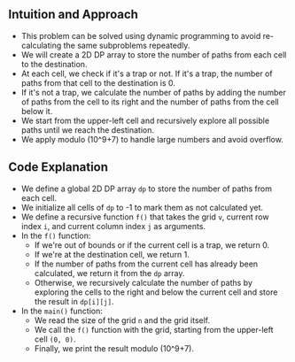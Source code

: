 ## Intuition and Approach

- This problem can be solved using dynamic programming to avoid re-calculating the same subproblems repeatedly.
- We will create a 2D DP array to store the number of paths from each cell to the destination.
- At each cell, we check if it's a trap or not. If it's a trap, the number of paths from that cell to the destination is 0.
- If it's not a trap, we calculate the number of paths by adding the number of paths from the cell to its right and the number of paths from the cell below it.
- We start from the upper-left cell and recursively explore all possible paths until we reach the destination.
- We apply modulo (10^9+7) to handle large numbers and avoid overflow.

## Code Explanation

- We define a global 2D DP array `dp` to store the number of paths from each cell.
- We initialize all cells of `dp` to -1 to mark them as not calculated yet.
- We define a recursive function `f()` that takes the grid `v`, current row index `i`, and current column index `j` as arguments.
- In the `f()` function:
  - If we're out of bounds or if the current cell is a trap, we return 0.
  - If we're at the destination cell, we return 1.
  - If the number of paths from the current cell has already been calculated, we return it from the `dp` array.
  - Otherwise, we recursively calculate the number of paths by exploring the cells to the right and below the current cell and store the result in `dp[i][j]`.
- In the `main()` function:
  - We read the size of the grid `n` and the grid itself.
  - We call the `f()` function with the grid, starting from the upper-left cell `(0, 0)`.
  - Finally, we print the result modulo (10^9+7).
